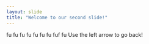 ```yaml
---
layout: slide
title: "Welcome to our second slide!"
---
```

fu fu fu fu fu  fu fu fuf fu
Use the left arrow to go back!
